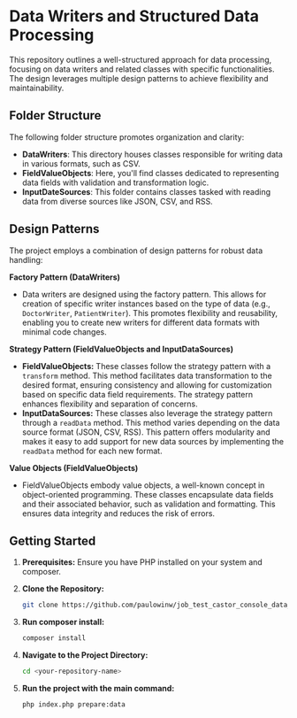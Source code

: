 # Data Writers and Structured Data Processing

This repository outlines a well-structured approach for data processing, focusing on data writers and related classes with specific functionalities. The design leverages multiple design patterns to achieve flexibility and maintainability.

## Folder Structure

The following folder structure promotes organization and clarity:

* **DataWriters**: This directory houses classes responsible for writing data in various formats, such as CSV.
* **FieldValueObjects**: Here, you'll find classes dedicated to representing data fields with validation and transformation logic.
* **InputDateSources**: This folder contains classes tasked with reading data from diverse sources like JSON, CSV, and RSS.

## Design Patterns

The project employs a combination of design patterns for robust data handling:

**Factory Pattern (DataWriters)**

* Data writers are designed using the factory pattern. This allows for creation of specific writer instances based on the type of data (e.g., `DoctorWriter`, `PatientWriter`). This promotes flexibility and reusability, enabling you to create new writers for different data formats with minimal code changes.

**Strategy Pattern (FieldValueObjects and InputDataSources)**

* **FieldValueObjects:** These classes follow the strategy pattern with a `transform` method. This method facilitates data transformation to the desired format, ensuring consistency and allowing for customization based on specific data field requirements. The strategy pattern enhances flexibility and separation of concerns.
* **InputDataSources:** These classes also leverage the strategy pattern through a `readData` method. This method varies depending on the data source format (JSON, CSV, RSS). This pattern offers modularity and makes it easy to add support for new data sources by implementing the `readData` method for each new format.

**Value Objects (FieldValueObjects)**

* FieldValueObjects embody value objects, a well-known concept in object-oriented programming. These classes encapsulate data fields and their associated behavior, such as validation and formatting. This ensures data integrity and reduces the risk of errors.

## Getting Started

1. **Prerequisites:** Ensure you have PHP installed on your system and composer.

2. **Clone the Repository:**
   ```bash
   git clone https://github.com/paulowinw/job_test_castor_console_data_converter

3. **Run composer install:**
   ```bash
   composer install

4. **Navigate to the Project Directory:**
   ```bash
   cd <your-repository-name>

5. **Run the project with the main command:**
   ```bash
   php index.php prepare:data